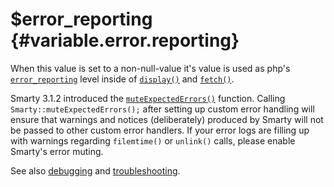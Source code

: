 \$error\_reporting {#variable.error.reporting}
==================

When this value is set to a non-null-value it\'s value is used as php\'s
[`error_reporting`](https://www.php.net/error_reporting) level inside of
[`display()`](#api.display) and [`fetch()`](#api.fetch).

Smarty 3.1.2 introduced the
[`muteExpectedErrors()`](#api.mute.expected.errors) function. Calling
`Smarty::muteExpectedErrors();` after setting up custom error handling
will ensure that warnings and notices (deliberately) produced by Smarty
will not be passed to other custom error handlers. If your error logs
are filling up with warnings regarding `filemtime()` or `unlink()`
calls, please enable Smarty\'s error muting.

See also [debugging](#chapter.debugging.console) and
[troubleshooting](#troubleshooting).
